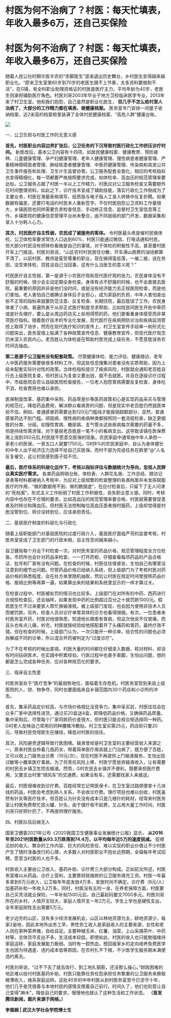 # 村医为何不治病了？村医：每天忙填表，年收入最多6万，还自己买保险

# 村医为何不治病了？村医：每天忙填表，年收入最多6万，还自己买保险

随着人民公社时期半医半农的“赤脚医生”逐渐退出历史舞台，乡村医生变得越来越职业化。“原来卫生室里60岁到70岁的老医生跟不上节奏，太多资料要做耐不活”，在G镇，有全科职业助理资格证的村医是医疗主力，平均年龄为40岁，老医生则承担辅助医疗角色。村医刘哥2003年毕业于地方卫校临床医学专业，2013年来了村卫生室。他和我们抱怨，自己虽然是职业化医生，
**但几乎不怎么给村里人治病了，大部分的工作精力都在填表、做健康档案。**
医务室专门安排一间屋子收纳档案，近2米高的档案柜里装满了全体村民健康档案、“高危人群”健康台账。

![](https://inews.gtimg.com/news_bt/OJsHf2mzk_hBvOhHZBgeyxkxarThw7lLn3y9HKf6BCcLgAA/1000)

一、公卫负担与村医工作的无意义感

**首先，村医职业内容边界扩张后，公卫任务的下沉导致村医行政化工作挤压诊疗时间。**
新医改后，基本公卫内容有十四项，如居民健康档案、健康教育、预防接种、儿童健康管理、孕产妇健康管理、老年人健康管理、慢性病患者健康管理、严重精神障碍患者管理、肺结核患者健康管理、中医药健康管理、传染病和突发公共卫生事件报告和处理、卫生计生监督协管。公卫服务配套全面化，相应的考核指标也变得精细化，每一项都要严格按照要求完成，如体检率、高血压的规范管理率要达标。公卫服务占据了村医一半以上工作精力，村医应对公卫服务检查又需要额外花时间整理资料。如此之下，诊疗技术变成了辅助技能，落实行政化工作倒成为了主要业务，村医在海量表格填写、纸质版与电子版人工录入转换中反复折腾。如果数据有偏差，还要打电话约村民本人重新签字。不仅村医抱怨公卫资料工作量很大，乡镇医院也同样需要负责检查信息、手动修正信息、监督村卫生室信息等工作，乡镇医院的健康信息管理平台尚未整合，由不同层级的部门开发，数据采集和录入十分耗人心力。

**其次，村民医疗自主性弱，农民成了被服务的客体。**
令村医最头疼是催村民做体检，公卫体检率要求常住人口达到60%，村医只能通过微信、打电话通知村民，但大部分村民没有把体检看做是自己的事情，对于体检的积极性不高，甚至要村医开车上门接送。村医刘哥说，“山区农村村民居住分散，开车满山跑费的油钱都算不清了。以前村医、教师是蛮受尊重的职业，现在搞得蛮低落，一催二接，说在务田，没空来体检，百姓没自己当回事，这有什么当医生的意义呢？”

村民医疗自主性弱，第一是源于小农医疗观和现代医疗观的张力。农民身体没有不舒服的时候，很少会主动定期全身检查。身体有点不舒服的时候，也不会直接去医院，最重要的原因并非是他们没时间，或是没有经济能力去正规医院检查，而是他们害怕。老人害怕自己被确诊身体后子女担心，成为家庭的负担，中年人害怕查出些不正常的指标来就要防范注意、反复检查、长期住院，最后耽误了工作。农民身体害了小病，普遍热衷于从非正式医疗制度寻求帮助，比如找民间医生开些中草药或是针灸理疗，要么是从周边药店买上些用得惯的药，他们更看重身体感受而非某项医疗指标。随着医疗技术的专业化发展，现代医疗在疾病预防诊治和疾病监测管控上取得了进步，然而在现代医疗知识的宣传上，村卫生室宣传手段单一和形式化问题突出，医务室墙上贴满了各种政策宣传信息、健康教育宣传，但现代医疗观念仍未深入农民内心。老百姓认为体检是在帮助村医完成上级任务，不愿意耽误务农时间去抽血。

**第二是源于公卫服务没有配套政策。**
尽管健康体检、能力评估、健康随访、老年人中医药服务需要做很多材料工作，但这些信息搜集对患者没有实质帮助，因为上级未配套实际针对性的政策。当体检指标提示了疾病风险，村医就会通知老百姓自行去上级医院复查，但村民认为复查又要出钱，就不去就医。并且在逐级诊疗过程中，市级医院会否认县级医院检查报告，一位老人抱怨胃病需要反复检查，身体吃不消，检查费用也难以承担。

医保制度改革、基药集中采购、药品零差价等医药政策初心是实现药品采买与管理的规范化，降低药品费用，解决群众看病贵的问题，但是现实中老百姓仍然就医体验不佳。例如，普通感冒药需要达到120元门槛线才能报销超额部分，显然，普通感冒药达不到门槛。顽固病、慢性病的疾病种类都按照同一套流程检查，缺乏更细致的分类、分级。如慢性胃病、糖尿病、支气管炎这些疾病每次需要的药量不多，但是持续性需求强，对于基层老百姓是一笔不小的看病支出。这导致该镇在医保费用上涨到350元后,村民就不愿意交医保的现象。农民家庭中通常由中年人承担一家老小的医保，一家五口人就要1750元。G村8%的农民家庭中，自认为身体健壮的中年人出于经济压力选择不给自己买医保。而村干部为完成任务在群里“@”人名反复催交，这让村民感到面子挂不住。

**最后，医疗体系的科层化运作下，考核以指标评估与数据统计为导向，忽视人民群众真实医疗需求。**
各类药品购销台账、体检表、人群花名册、工作总结、随访记录表等材料都被纳入考核中，为应对上级频繁的检查整理的各类档案并未发挥赋能医疗的作用，“做的数据用不到、做的数据虚”，在应付检查后，只留下了无人问津的“死档案”。形式主义工作削弱了村医工作积极性，丧失职业意义感。同时，考核内容中也存在不合理的要求。比如高血压的规范管理率要合格，村医就需要督促患者及时转诊和降血压。但村医无法控制每位高血压患者按时服药，上级却觉得是村医没管到位、转诊没转到位，应该承担责任。

二、基层医疗制度的科层化与行政化

随着上级职能部门对基层医院的过度行政介入，基层医疗面临严苛的监督考核，村医务室变成了卫生部门的行政末梢，自主性空间越来越小。

县卫健局每个月会下村检查一次，对村医务室的药品价格、规范管理程度全方位检查。市药所也会针对药品来检查，一一打开药柜，仔细查看每项药品的产品合格证、批号和厂家有没有问题。在检查的时候，村医往往很紧张，生怕自己有哪里没注意到的细节出问题。尽管药品价格已经纳入系统，但上级部门为了考核村医对药品价格的熟悉程度，会在处方单里随机抽取，然后让村医在规定时间里按照药品价格、报销比例等再算一遍，如果算出来的结果和系统里显示的一样才算过关。

在检查过程中，村医被处罚的情况也比较多。上级部门在对所有的中药、西药进行合规性检查后，还会抽样，如果发现中药的比例超过百分之十就罚款1000元。假若医生忙不过来要家人帮忙换输液瓶，被上级部门发现，也会因为使用非技术人员而被罚款。另外，检查人员对诊疗单里具体的诊方也看得很细。有次，一位患者来村医务室开药，村医对他很熟悉，知道他长期患有胃病，但这次他说不仅胃痛，而且头也有点儿痛，听完，村医就按经验给他搭配着开了头痛药和胃药，最终疗效不错。但在检查的时候，上级部门认为，一次只能开一种诊单，综合性的问题也必须拆解成不同的诊单，所以混合开药被判定为“过度诊疗”。

为了不在考核的时候出差错，村医大量的时间都在仔细录入数据、核对材料，却没有时间钻研医术，在实践中积累经验。行医过程中也束手束脚，生怕出问题，想的都是怎么完成各种任务、应对各种规范化的要求。

三、临床自主性差

村医务室处于“医疗竞争”的最弱势地位，面临着生存危机。村医务室受到来自上级医院的人、财、物争夺，同时也要面临来自乡镇范围内30个药店和小诊所的冲击。

首先，集采药品定价较高，与市场价格相比没竞争力。集中采买前，村医往往会在众多厂家中选择性进货，通过买20盒送4盒，即降低药品价格，又确保药品质量。集中采购后，尽管每个厂家同款药价差很大，但村医只能合规合矩选择同一种药。G村老人反映自己常用的同种腰椎冷敷贴，村卫生室买需25元，药店却只要20元，导致村民觉得医生在赚钱，降低对村医的信任。

其次，风险避责逻辑导致行医困境。输液曾经是村卫生室的主要经营收入来源之一。原来村医会拎着几瓶药水，带着简单医疗用具就上门治病了，既方便了百姓，又可以收上门服务出诊费（10元/次）。现在村医不再提供上门输液服务，生怕出现过敏等小概率医疗事故。为了将责任风险上移，村医宁愿放弃输液收入，让有需要的村民去乡镇卫生院去输液。然而，G村农民去乡镇并不便利，既要承担医疗费用，又要支出村里“顺风车”的交通费，如果没有车，还需要找家人来接送。

最后，村医很难收到诊疗费。百姓经常忘记带医保卡，在卫生室过路顺便拿十几块钱的药品，村医会考虑到熟人关系，不会收诊疗费。理疗项目也难以创收，村医虽然有针灸等医疗技术，但百姓认为针灸没有成本只是几根针的耗材，经常来村医务室让村医免费帮忙拔火罐、针灸，由于理疗收不起费，又占用大量工作时间，村医刘哥只好把针扔了，不再提供理疗服务。

四、村医队伍后继无人

国家卫健委2021年公布《2020我国卫生健康事业发展统计公报》显示，
**从2016年至2021村医数量从93.3万跌落到74.4万，以平均每年近5万的速度锐减。**
捉襟见肘的收入、繁杂的工作内容、巨大的风险责任、难以实现的职业价值让不少村医产生了随时准备改行的心理，大多数人对村医职业不抱长远预期，全镇每年考试招聘，愿意当村医的人也不多。

村医收入主要由公卫收入、基药补助、诊疗费三大部分构成。正如前文所述，村医务室难以从药品、诊疗上营利，主要靠财政拨款的公卫服务填充工资。村医一年最多拿到6万元收入，公卫每年年底发放4万多，发放时间不确定。诊疗费（8元/人）加基药补助一年收入2万多。同时，村医没有五险一金，在养老保障方面，村医要自己买灵活就业保险，一年补贴1500元后，自己最起码要交7000多元。村医刘哥所在的乡村，人情开支较大，家庭人情开支一年2万元，学生上学也是硬性支出，全年家庭刚性支出需要5万元。

老少边穷的山区，没有多少经济发展机会，山区以林地资源为主，耕地资源少，每家2亩地，因此本地外出务工早，男性务工收入是家庭收入的主要来源，女性和老人则在家种菜养猪，自给自足。主要种植玉米、红薯、油菜，上山采摘茶叶、中药材等，总体货币支出不多，生活成本较低。即使如此，村医的收入也只能勉强维持家庭运转，家庭发展能力极弱。当时有一腔热血，想回报家乡的定向培养免费医学生也因为待遇差、违约成本低等原因，在农村扎不下根，不少医学生服务期未满便违约离去。

村医刘哥说，“过不下去了就去改行，到工地扎钢筋，还没那么操心。”财政困难的地区难以给付村医基药补助，村医只能靠任劳任怨承担任务繁重的公卫服务来换取微薄收入，维系家庭运转。这批40岁的中年村医从到村医务室至今已坚守十年，他们几乎是凭借着与本地村民的感情支撑着自己前行。时间久了，他们也刻意让自己变得“麻木”，降低自己的要求，慢慢地也就认了这种生活和工作状态。
**（首发腾讯新闻，图片来源于网络。）**

**李佩娴 | 武汉大学社会学院博士生**


